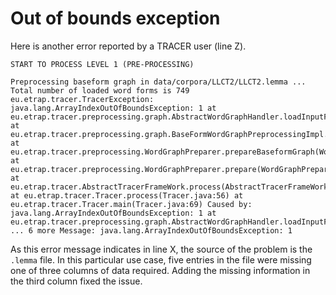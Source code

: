 # Out of bounds exception

Here is another error reported by a TRACER user \(line Z\).

`START TO PROCESS LEVEL 1 (PRE-PROCESSING)`

```text
Preprocessing baseform graph in data/corpora/LLCT2/LLCT2.lemma ... Total number of loaded word forms is 749 eu.etrap.tracer.TracerException: java.lang.ArrayIndexOutOfBoundsException: 1 at eu.etrap.tracer.preprocessing.graph.AbstractWordGraphHandler.loadInputFile(AbstractWordGraphHandler.java:136) at eu.etrap.tracer.preprocessing.graph.BaseFormWordGraphPreprocessingImpl.preprocessing(BaseFormWordGraphPreprocessingImpl.java:48) at eu.etrap.tracer.preprocessing.WordGraphPreparer.prepareBaseformGraph(WordGraphPreparer.java:107) at eu.etrap.tracer.preprocessing.WordGraphPreparer.prepare(WordGraphPreparer.java:70) at eu.etrap.tracer.AbstractTracerFrameWork.process(AbstractTracerFrameWork.java:151) at eu.etrap.tracer.Tracer.process(Tracer.java:56) at eu.etrap.tracer.Tracer.main(Tracer.java:69) Caused by: java.lang.ArrayIndexOutOfBoundsException: 1 at eu.etrap.tracer.preprocessing.graph.AbstractWordGraphHandler.loadInputFile(AbstractWordGraphHandler.java:113) ... 6 more Message: java.lang.ArrayIndexOutOfBoundsException: 1
```

As this error message indicates in line X, the source of the problem is the `.lemma` file. In this particular use case, five entries in the file were missing one of three columns of data required. Adding the missing information in the third column fixed the issue.

